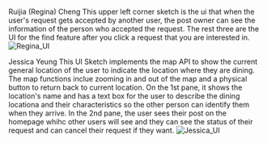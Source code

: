 Ruijia (Regina) Cheng
This upper left corner sketch is the ui that when the user's request gets accepted by another user, the post owner can see the information of the person who accepted the request. The rest three are the UI for the find feature after you click a request that you are interested in. 
![Regina_UI](https://github.com/dingqixin/chicas/blob/master/img/userinterface/2nd/2103140889.jpg)

Jessica Yeung
This UI Sketch implements the map API to show the current general location of the user to indicate the location where they are dining. The map functions inclue zooming in and out of the map and a physical button to return back to current location. On the 1st pane, it shows the location's name and has a text box for the user to describe the dining locationa and their characteristics so the other person can identify them when they arrive. In the 2nd pane, the user sees their post on the homepage whihc other users will see and they can see the status of their request and can cancel their request if they want.
![Jessica_UI](https://raw.githubusercontent.com/dingqixin/chicas/ab2d7d9068d0e0600311e32d3b2b2766e2d183b5/img/userinterface/2nd/Post_UI.JPG)
